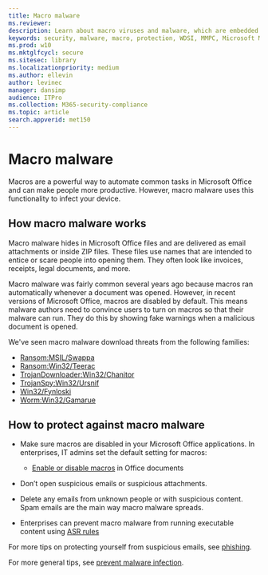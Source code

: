 ```yaml
---
title: Macro malware
ms.reviewer: 
description: Learn about macro viruses and malware, which are embedded in documents and are used to drop malicious payloads and distribute other threats.
keywords: security, malware, macro, protection, WDSI, MMPC, Microsoft Malware Protection Center, macro virus, macro malware, documents, viruses in Office, viruses in Word
ms.prod: w10
ms.mktglfcycl: secure
ms.sitesec: library
ms.localizationpriority: medium
ms.author: ellevin
author: levinec
manager: dansimp
audience: ITPro
ms.collection: M365-security-compliance  
ms.topic: article
search.appverid: met150
---
```

# Macro malware

Macros are a powerful way to automate common tasks in Microsoft Office and can make people more productive. However, macro malware uses this functionality to infect your device.

## How macro malware works

Macro malware hides in Microsoft Office files and are delivered as email attachments or inside ZIP files. These files use names that are intended to entice or scare people into opening them. They often look like invoices, receipts, legal documents, and more.

Macro malware was fairly common several years ago because macros ran automatically whenever a document was opened. However, in recent versions of Microsoft Office, macros are disabled by default. This means malware authors need to convince users to turn on macros so that their malware can run. They do this by showing fake warnings when a malicious document is opened.

We've seen macro malware download threats from the following families:

* [Ransom:MSIL/Swappa](https://www.microsoft.com/wdsi/threats/malware-encyclopedia-description?Name=Ransom:MSIL/Swappa.A)
* [Ransom:Win32/Teerac](Ransom:Win32/Teerac)
* [TrojanDownloader:Win32/Chanitor](https://www.microsoft.com/wdsi/threats/malware-encyclopedia-description?Name=TrojanDownloader:Win32/Chanitor.A)
* [TrojanSpy:Win32/Ursnif](https://www.microsoft.com/wdsi/threats/malware-encyclopedia-description?Name=TrojanSpy:Win32/Ursnif) 
* [Win32/Fynloski](https://www.microsoft.com/wdsi/threats/malware-encyclopedia-description?Name=Win32/Fynloski)
* [Worm:Win32/Gamarue](https://www.microsoft.com/wdsi/threats/malware-encyclopedia-description?Name=Win32/Gamarue)

## How to protect against macro malware

* Make sure macros are disabled in your Microsoft Office applications. In enterprises, IT admins set the default setting for macros:
    * [Enable or disable macros](https://support.office.com/article/Enable-or-disable-macros-in-Office-documents-7b4fdd2e-174f-47e2-9611-9efe4f860b12) in Office documents

* Don’t open suspicious emails or suspicious attachments.

* Delete any emails from unknown people or with suspicious content. Spam emails are the main way macro malware spreads.

* Enterprises can prevent macro malware from running executable content using [ASR rules](https://docs.microsoft.com/windows/security/threat-protection/windows-defender-exploit-guard/enable-attack-surface-reduction#enable-and-audit-attack-surface-reduction-rules)

For more tips on protecting yourself from suspicious emails, see [phishing](phishing.md). 

For more general tips, see [prevent malware infection](prevent-malware-infection.md). 
